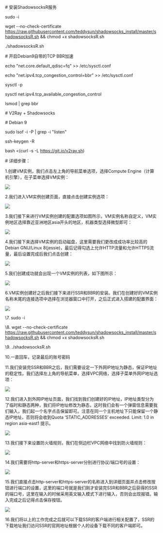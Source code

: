 \# 安装ShadowsocksR服务

sudo -i

wget --no-check-certificate https://raw.githubusercontent.com/teddysun/shadowsocks_install/master/shadowsocksR.sh && chmod +x shadowsocksR.sh

./shadowsocksR.sh

\# 开启Debian9自带的TCP BBR加速

echo "net.core.default_qdisc=fq" >> /etc/sysctl.conf

echo "net.ipv4.tcp_congestion_control=bbr" >> /etc/sysctl.conf

sysctl -p

sysctl net.ipv4.tcp_available_congestion_control

lsmod | grep bbr

\# V2Ray + Shadowsocks

\# Debian 9

sudo lsof -i -P | grep -i "listen"

ssh-keygen -R <ip>

bash <(curl -s -L https://git.io/v2ray.sh)

\# 详细步骤：

1.创建VM实例，我们点击左上角的导航菜单选项，选择Compute Engine（计算机引擎），在子菜单选择VM实例：

![](/Users/friedrich/PycharmProjects/GitHub/Wiki/images/GCP搭建ShadowsocksR_1.jpg)

2.我们进入VM实例创建页面，直接点击创建实例选项：

![](/Users/friedrich/PycharmProjects/GitHub/Wiki/images/GCP搭建ShadowsocksR_2.jpg)

3.我们接下来进行VM实例创建的配置选项如图所示，VM实例名称自定义，VM实例地区选择靠近亚洲地区asia开头的地区，机器类型选择微型即可：

![](/Users/friedrich/PycharmProjects/GitHub/Wiki/images/GCP搭建ShadowsocksR_3.jpg)

4.我们接下来选择VM实例的启动磁盘，这里需要我们更改成成功率比较高的Debian GNU/Linux 8(jessie)，最后记得勾选上允许HTTP流量和允许HTTPS流量，最后设置完成后我们点击创建：

![](/Users/friedrich/PycharmProjects/GitHub/Wiki/images/GCP搭建ShadowsocksR_4.jpg)

5.我们创建成功就会出现一个VM实例的列表，如下图所示：

![](/Users/friedrich/PycharmProjects/GitHub/Wiki/images/GCP搭建ShadowsocksR_5.jpg)

6.VM实例创建好之后我们接下来进行SSR和BBR的安装。我们在创建好的VM实例名称末尾的连接选项中选择在浏览器窗口中打开，之后正式进入搭建的配置界面：

![](/Users/friedrich/PycharmProjects/GitHub/Wiki/images/GCP搭建ShadowsocksR_6.jpg)

\7. sudo -i

\8. wget --no-check-certificate https://raw.githubusercontent.com/teddysun/shadowsocks_install/master/shadowsocksR.sh && chmod +x shadowsocksR.sh

\9. ./shadowsocksR.sh

10.一直回车，记录最后的账号密码

11.我们安装完SSR和BBR之后，我们需要设定一下外网IP地址为静态，保证IP地址的稳定性。我们选择左上角的导航菜单，选择VPC网络，选择子菜单外网IP地址选项：

![](/Users/friedrich/PycharmProjects/GitHub/Wiki/images/GCP搭建ShadowsocksR_7.jpg)

12.我们进入到外网IP地址页面，我们找到我们创建好的IP地址，IP地址类型分为了临时和静态两种，我们将IP地址修改为静态，这时我们会有一个弹窗信息需要我们输入，我们起一个名字点击保留即可。注意在同一个主机地址下只能保留一个静态IP地址，否则将会收到Quota ‘STATIC_ADDRESSES’ exceeded. Limit: 1.0 in region asia-east1 提示。

![](/Users/friedrich/PycharmProjects/GitHub/Wiki/images/GCP搭建ShadowsocksR_8.jpg)

13.我们接下来设置防火墙规则，我们在侧边栏VPC网络中找到防火墙规则：

![](/Users/friedrich/PycharmProjects/GitHub/Wiki/images/GCP搭建ShadowsocksR_9.jpg)

14.我们需要将http-server和https-server分别进行协议/端口号的设置：

![](/Users/friedrich/PycharmProjects/GitHub/Wiki/images/GCP搭建ShadowsocksR_10.jpg)

15.我们直接点击http-server和https-server的名称进入到详细页面并点击修改按钮进行端口的设置，这里的端口号就是我们刚才安装完SSR和BBR之后获得的SSR的端口号，这里在输入的时候采用英文输入模式下进行输入，否则会出现报错。输入完成之后记得点击保存按钮。

![](/Users/friedrich/PycharmProjects/GitHub/Wiki/images/GCP搭建ShadowsocksR_11.jpg)

16.我们将以上的工作完成之后就可以下载SSR的客户端进行相关配置了，SSR的下载地址我们访问SSR的官网地址根据个人的设备下载不同的客户端即可。